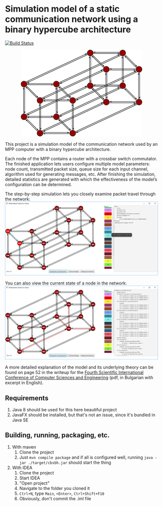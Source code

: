 Simulation model of a static communication network using a binary hypercube architecture
===============================================================================================================
[![Build Status](https://travis-ci.org/chilyashev/CrossbarSwitchBinaryHyperCube.svg?branch=master)](https://travis-ci.org/chilyashev/CrossbarSwitchBinaryHyperCube)

<p align="center">
<img src="doc/icon.png"/>
</p>


This project is a simulation model of the communication network used by an MPP computer with a binary hypercube architecture.

Each node of the MPP contains a router with a crossbar switch commutator. The finished application lets users configure multiple model parameters: node count, transmitted packet size, queue size for each input channel, algorithm used for generating messages, etc. After finishing the simulation, detailed statistics are generated with which the effectiveness of the model’s configuration can be determined.

The step-by-step simulation lets you closely examine packet travel through the network:
![Step by step simulation](doc/screenshots/step-by-step-1.png)

You can also view the current state of a node in the network:
![Step by step simulation -> Node details](doc/screenshots/step-by-step-2.png)

A more detailed explanation  of the model and its underlying theory can be found on page 52 in the writeup for the [Fourth Scientific International Conference of Computer Sciences and Engineering](http://csejournal.cs.tu-varna.bg/cse_journal_1_2016.pdf) (pdf, in Bulgarian with excerpt in English).

Requirements
------------
1. Java 8 should be used for this here beautiful project
2. JavaFX should be installed, but that's not an issue, since it's bundled in Java SE


Building, running, packaging, etc.
----------------------------------
1. With maven
    1. Clone the project
    2. Just `mvn compile package` and if all is configured well, running `java -jar ./target/cbsbh.jar` should start the thing
2. With IDEA
    1. Clone the project
    2. Start IDEA
    3. "Open project"
    4. Navigate to the folder you cloned it
    5. `Ctrl+N`, type `Main`, `<Enter>`, `Ctrl+Shift+F10`
    6. Obviously, don't commit the .iml file

